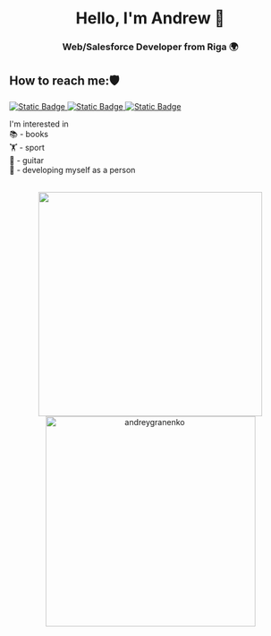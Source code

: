 <div id='header' align='center'>
  <h1>Hello, I'm Andrew 👋</h1>
  <h3>Web/Salesforce Developer from Riga 🌍</h3>
</div>
<h2>How to reach me:🛡️ </h2> 
<a href='https://www.linkedin.com/in/andrey-granenko-70414a25a/'>
  <img alt="Static Badge" src="https://img.shields.io/badge/https%3A%2F%2Fwww.linkedin.com%2Fin%2Fandrey-granenko-70414a25a%2F?logo=linkedin&label=Linkedin">
</a>
<a href='https://t.me/nuha1bebr'>
  <img alt="Static Badge" src="https://img.shields.io/badge/Telegram-blue?logo=telegram">
</a>
<a href='https://www.instagram.com/ageee00/'>
  <img alt="Static Badge" src="https://img.shields.io/badge/Instagram-white?logo=instagram">
</a>
<section>

  I'm interested in
  <br>
  📚 - books<br>
  🏋️ - sport<br>
  🎸 - guitar <br>
  🌱 - developing myself as a person
</section>
&nbsp
<div align="center">

<a href="https://github.com/andreygranenko/">
  <img src="https://github-readme-stats.vercel.app/api?username=andreygranenko&include_all_commits=true&count_private=true&show_icons=true&line_height=20&title_color=7A7ADB&icon_color=2234AE&text_color=D3D3D3&bg_color=0,000000,130F40" width="400"/>
  <img src="https://github-readme-stats.vercel.app/api/top-langs?username=andreygranenko&show_icons=true&locale=en&layout=compact&line_height=20&title_color=7A7ADB&icon_color=2234AE&text_color=D3D3D3&bg_color=0,000000,130F40" width="375"  alt="andreygranenko"/>

</a>
</div>
